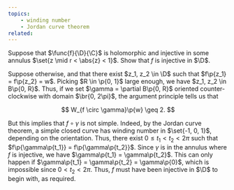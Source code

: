 ```yaml
---
topics:
    - winding number
    - Jordan curve theorem
related:
---
```


<problem>

Suppose that $\func{f}{\D}{\C}$ is holomorphic and injective in some annulus $\set{z \mid r < \abs{z} < 1}$. Show that $f$ is injective in $\D$.

</problem>

<solution>

Suppose otherwise, and that there exist $z_1, z_2 \in \D$ such that $f\p{z_1} = f\p{z_2} = w$. Picking $R \in \p{0, 1}$ large enough, we have $z_1, z_2 \in B\p{0, R}$. Thus, if we set $\gamma = \partial B\p{0, R}$ oriented counter-clockwise with domain $\br{0, 2\pi}$, the argument principle tells us that

$$
W_{f \circ \gamma}\p{w} \geq 2.
$$

But this implies that $f \circ \gamma$ is not simple. Indeed, by the Jordan curve theorem, a simple closed curve has winding number in $\set{-1, 0, 1}$, depending on the orientation. Thus, there exist $0 \leq t_1 < t_2 < 2\pi$ such that $f\p{\gamma\p{t_1}} = f\p{\gamma\p{t_2}}$. Since $\gamma$ is in the annulus where $f$ is injective, we have $\gamma\p{t_1} = \gamma\p{t_2}$. This can only happen if $\gamma\p{t_1} = \gamma\p{t_2} = \gamma\p{0}$, which is impossible since $0 < t_2 < 2\pi$. Thus, $f$ must have been injective in $\D$ to begin with, as required.

</solution>
